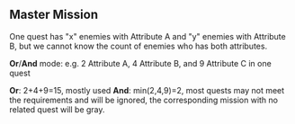 ## Master Mission

One quest has "x" enemies with Attribute A and "y" enemies with Attribute B, but we cannot know the count of enemies who has both attributes. 

**Or**/**And** mode: e.g. 2 Attribute A, 4 Attribute B, and 9 Attribute C in one quest

**Or**: 2+4+9=15, mostly used
**And**: min(2,4,9)=2, most quests may not meet the requirements and will be ignored, the corresponding mission with no related quest will be gray.
